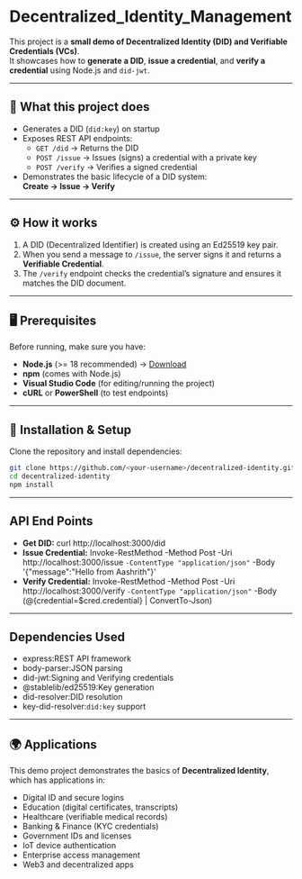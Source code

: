 # Decentralized_Identity_Management

This project is a **small demo of Decentralized Identity (DID) and Verifiable Credentials (VCs)**.  
It showcases how to **generate a DID**, **issue a credential**, and **verify a credential** using Node.js and `did-jwt`.

---

## 📌 What this project does
- Generates a DID (`did:key`) on startup  
- Exposes REST API endpoints:
  - `GET /did` → Returns the DID
  - `POST /issue` → Issues (signs) a credential with a private key
  - `POST /verify` → Verifies a signed credential  
- Demonstrates the basic lifecycle of a DID system:  
  **Create → Issue → Verify**

---

## ⚙️ How it works
1. A DID (Decentralized Identifier) is created using an Ed25519 key pair.  
2. When you send a message to `/issue`, the server signs it and returns a **Verifiable Credential**.  
3. The `/verify` endpoint checks the credential’s signature and ensures it matches the DID document.  

---

## 🖥️ Prerequisites

Before running, make sure you have:
- **Node.js** (>= 18 recommended) → [Download](https://nodejs.org/)  
- **npm** (comes with Node.js)  
- **Visual Studio Code** (for editing/running the project)  
- **cURL** or **PowerShell** (to test endpoints)

---

## 🚀 Installation & Setup

Clone the repository and install dependencies:

```bash
git clone https://github.com/<your-username>/decentralized-identity.git
cd decentralized-identity
npm install
```

---

## API End Points
- **Get DID:** curl http://localhost:3000/did
- **Issue Credential:** 
Invoke-RestMethod -Method Post -Uri http://localhost:3000/issue `
-ContentType "application/json" `
-Body '{"message":"Hello from Aashrith"}'
- **Verify Credential:** 
Invoke-RestMethod -Method Post -Uri http://localhost:3000/verify `
-ContentType "application/json" `
-Body (@{credential=$cred.credential} | ConvertTo-Json)

---

## Dependencies Used
- express:REST API framework
- body-parser:JSON parsing
- did-jwt:Signing and Verifying credentials
- @stablelib/ed25519:Key generation
- did-resolver:DID resolution
- key-did-resolver:`did:key` support

---

## 🌍 Applications
This demo project demonstrates the basics of **Decentralized Identity**, which has applications in:
- Digital ID and secure logins
- Education (digital certificates, transcripts)
- Healthcare (verifiable medical records)
- Banking & Finance (KYC credentials)
- Government IDs and licenses
- IoT device authentication
- Enterprise access management
- Web3 and decentralized apps
